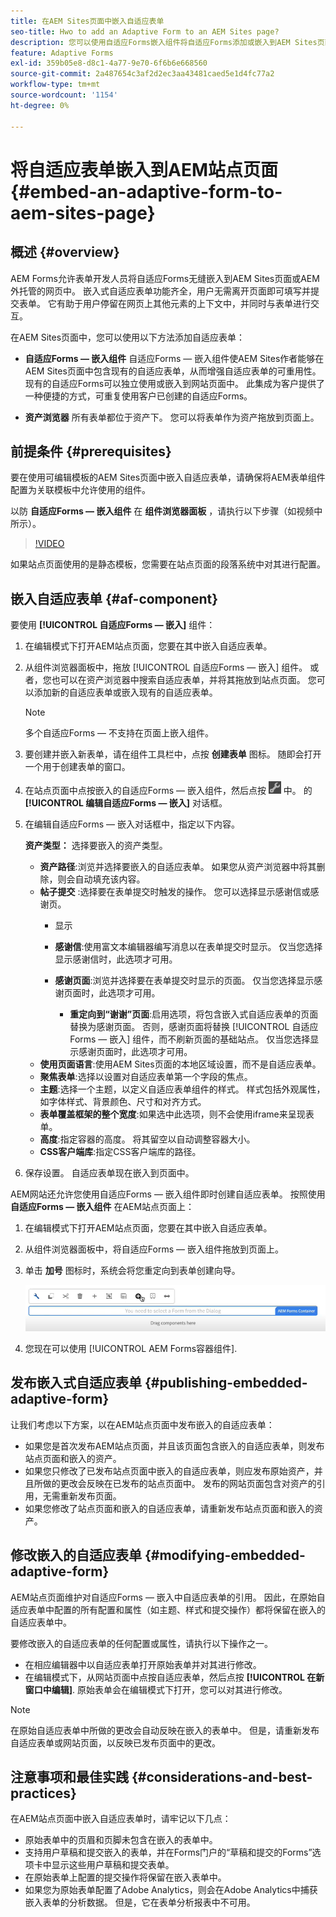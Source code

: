 ```yaml
---
title: 在AEM Sites页面中嵌入自适应表单
seo-title: Hwo to add an Adaptive Form to an AEM Sites page?
description: 您可以使用自适应Forms嵌入组件将自适应Forms添加或嵌入到AEM Sites页面，以便无需离开AEM Sites页面即可填写和提交表单。
feature: Adaptive Forms
exl-id: 359b05e8-d8c1-4a77-9e70-6f6b6e668560
source-git-commit: 2a487654c3af2d2ec3aa43481caed5e1d4fc77a2
workflow-type: tm+mt
source-wordcount: '1154'
ht-degree: 0%

---
```


# 将自适应表单嵌入到AEM站点页面 {#embed-an-adaptive-form-to-aem-sites-page}

## 概述 {#overview}

AEM Forms允许表单开发人员将自适应Forms无缝嵌入到AEM Sites页面或AEM外托管的网页中。 嵌入式自适应表单功能齐全，用户无需离开页面即可填写并提交表单。 它有助于用户停留在网页上其他元素的上下文中，并同时与表单进行交互。



<!-- For information about embedding an Adaptive Form in an external web page, see [Embed Adaptive Form in external web page](/help/forms/using/embed-adaptive-form-external-web-page.md). -->

在AEM Sites页面中，您可以使用以下方法添加自适应表单：

* **自适应Forms — 嵌入组件**
自适应Forms — 嵌入组件使AEM Sites作者能够在AEM Sites页面中包含现有的自适应表单，从而增强自适应表单的可重用性。 现有的自适应Forms可以独立使用或嵌入到网站页面中。 此集成为客户提供了一种便捷的方式，可重复使用客户已创建的自适应Forms。

* **资产浏览器**
所有表单都位于资产下。 您可以将表单作为资产拖放到页面上。

## 前提条件 {#prerequisites}

要在使用可编辑模板的AEM Sites页面中嵌入自适应表单，请确保将AEM表单组件配置为关联模板中允许使用的组件。

以防 **自适应Forms — 嵌入组件** 在 **组件浏览器面板** ，请执行以下步骤（如视频中所示）。

>[!VIDEO](https://video.tv.adobe.com/v/3410544)

如果站点页面使用的是静态模板，您需要在站点页面的段落系统中对其进行配置。

## 嵌入自适应表单 {#af-component}

要使用 **[!UICONTROL 自适应Forms — 嵌入]** 组件：

1. 在编辑模式下打开AEM站点页面，您要在其中嵌入自适应表单。
1. 从组件浏览器面板中，拖放 [!UICONTROL 自适应Forms — 嵌入] 组件。 或者，您也可以在资产浏览器中搜索自适应表单，并将其拖放到站点页面。 您可以添加新的自适应表单或嵌入现有的自适应表单。

   >[!NOTE]
   >
   >多个自适应Forms — 不支持在页面上嵌入组件。

1. 要创建并嵌入新表单，请在组件工具栏中，点按 **创建表单** 图标。 随即会打开一个用于创建表单的窗口。

1. 在站点页面中点按嵌入的自适应Forms — 嵌入组件，然后点按 ![settings_icon](assets/settings_icon.png) 中。 的 **[!UICONTROL 编辑自适应Forms — 嵌入]** 对话框。
1. 在编辑自适应Forms — 嵌入对话框中，指定以下内容。

   **资产类型：** 选择要嵌入的资产类型。
   * **资产路径**:浏览并选择要嵌入的自适应表单。 如果您从资产浏览器中将其删除，则会自动填充该内容。
   * **帖子提交** :选择要在表单提交时触发的操作。 您可以选择显示感谢信或感谢页。
      * 显示

      * **感谢信**:使用富文本编辑器编写消息以在表单提交时显示。 仅当您选择显示感谢信时，此选项才可用。
      * **感谢页面**:浏览并选择要在表单提交时显示的页面。 仅当您选择显示感谢页面时，此选项才可用。
         * **重定向到“谢谢”页面**:启用选项，将包含嵌入式自适应表单的页面替换为感谢页面。 否则，感谢页面将替换 [!UICONTROL 自适应Forms — 嵌入] 组件，而不刷新页面的基础站点。 仅当您选择显示感谢页面时，此选项才可用。
   * **使用页面语言**:使用AEM Sites页面的本地区域设置，而不是自适应表单。
   * **聚焦表单**:选择以设置对自适应表单第一个字段的焦点。
   * **主题**:选择一个主题，以定义自适应表单组件的样式。 样式包括外观属性，如字体样式、背景颜色、尺寸和对齐方式。
   * **表单覆盖框架的整个宽度**:如果选中此选项，则不会使用iframe来呈现表单。
   * **高度**:指定容器的高度。 将其留空以自动调整容器大小。
   * **CSS客户端库**:指定CSS客户端库的路径。

1. 保存设置。 自适应表单现在嵌入到页面中。

AEM网站还允许您使用自适应Forms — 嵌入组件即时创建自适应表单。 按照使用 **自适应Forms — 嵌入组件** 在AEM站点页面上：
1. 在编辑模式下打开AEM站点页面，您要在其中嵌入自适应表单。
1. 从组件浏览器面板中，将自适应Forms — 嵌入组件拖放到页面上。
1. 单击 **加号** 图标时，系统会将您重定向到表单创建向导。

   ![自适应Forms — 嵌入组件](/help/forms/assets/aemformcontainer.png)

1. 您现在可以使用 [!UICONTROL AEM Forms容器组件].

## 发布嵌入式自适应表单 {#publishing-embedded-adaptive-form}

让我们考虑以下方案，以在AEM站点页面中发布嵌入的自适应表单：

* 如果您是首次发布AEM站点页面，并且该页面包含嵌入的自适应表单，则发布站点页面和嵌入的资产。
* 如果您只修改了已发布站点页面中嵌入的自适应表单，则应发布原始资产，并且所做的更改会反映在已发布的站点页面中。 发布的网站页面包含对资产的引用，无需重新发布页面。
* 如果您修改了站点页面和嵌入的自适应表单，请重新发布站点页面和嵌入的资产。

## 修改嵌入的自适应表单  {#modifying-embedded-adaptive-form}

AEM站点页面维护对自适应Forms — 嵌入中自适应表单的引用。 因此，在原始自适应表单中配置的所有配置和属性（如主题、样式和提交操作）都将保留在嵌入的自适应表单中。

要修改嵌入的自适应表单的任何配置或属性，请执行以下操作之一。

* 在相应编辑器中以自适应表单打开原始表单并对其进行修改。
* 在编辑模式下，从网站页面中点按自适应表单，然后点按 **[!UICONTROL 在新窗口中编辑]**. 原始表单会在编辑模式下打开，您可以对其进行修改。

>[!NOTE]
>
>在原始自适应表单中所做的更改会自动反映在嵌入的表单中。 但是，请重新发布自适应表单或网站页面，以反映已发布页面中的更改。

## 注意事项和最佳实践 {#considerations-and-best-practices}

在AEM站点页面中嵌入自适应表单时，请牢记以下几点：

* 原始表单中的页眉和页脚未包含在嵌入的表单中。
* 支持用户草稿和提交嵌入的表单，并在Forms门户的“草稿和提交的Forms”选项卡中显示这些用户草稿和提交表单。
* 在原始表单上配置的提交操作将保留在嵌入表单中。
* 如果您为原始表单配置了Adobe Analytics，则会在Adobe Analytics中捕获嵌入表单的分析数据。 但是，它在表单分析报表中不可用。
